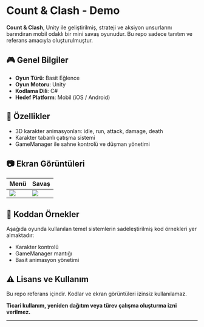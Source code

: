 # Count & Clash - Demo

**Count & Clash**, Unity ile geliştirilmiş, strateji ve aksiyon unsurlarını barındıran mobil odaklı bir mini savaş oyunudur. Bu repo sadece tanıtım ve referans amacıyla oluşturulmuştur.

## 🎮 Genel Bilgiler

- **Oyun Türü**: Basit Eğlence
- **Oyun Motoru**: Unity
- **Kodlama Dili**: C#
- **Hedef Platform**: Mobil (iOS / Android)

## 🧠 Özellikler

- 3D karakter animasyonları: idle, run, attack, damage, death
- Karakter tabanlı çatışma sistemi
- GameManager ile sahne kontrolü ve düşman yönetimi

## 📷 Ekran Görüntüleri

| Menü | Savaş |
|------|-------|
| ![](screenshots/menu.png) | ![](screenshots/battle.png) |

## 🧩 Koddan Örnekler

Aşağıda oyunda kullanılan temel sistemlerin sadeleştirilmiş kod örnekleri yer almaktadır:

- Karakter kontrolü
- GameManager mantığı
- Basit animasyon yönetimi

## ⚠️ Lisans ve Kullanım

Bu repo referans içindir. Kodlar ve ekran görüntüleri izinsiz kullanılamaz.

**Ticari kullanım, yeniden dağıtım veya türev çalışma oluşturma izni verilmez.**

---
